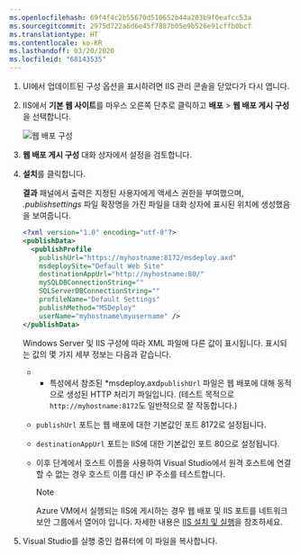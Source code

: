```yaml
---
ms.openlocfilehash: 69f4f4c2b55670d510652b44a203b9f0eafcc53a
ms.sourcegitcommit: 2975d722a6d6e45f7887b05e9b526e91cffb0bcf
ms.translationtype: HT
ms.contentlocale: ko-KR
ms.lasthandoff: 03/20/2020
ms.locfileid: "68143535"
---
```


1. UI에서 업데이트된 구성 옵션을 표시하려면 IIS 관리 콘솔을 닫았다가 다시 엽니다.

2. IIS에서 **기본 웹 사이트**를 마우스 오른쪽 단추로 클릭하고 **배포** > **웹 배포 게시 구성**을 선택합니다.

    ![웹 배포 구성](../../deployment/media/tutorial-configure-web-deploy-publishing.png)

3. **웹 배포 게시 구성** 대화 상자에서 설정을 검토합니다.

4. **설치**를 클릭합니다.

    **결과** 패널에서 출력은 지정된 사용자에게 액세스 권한을 부여했으며, *.publishsettings* 파일 확장명을 가진 파일을 대화 상자에 표시된 위치에 생성했음을 보여줍니다.

    ```xml
    <?xml version="1.0" encoding="utf-8"?>
    <publishData>
      <publishProfile
        publishUrl="https://myhostname:8172/msdeploy.axd"
        msdeploySite="Default Web Site"
        destinationAppUrl="http://myhostname:80/"
        mySQLDBConnectionString=""
        SQLServerDBConnectionString=""
        profileName="Default Settings"
        publishMethod="MSDeploy"
        userName="myhostname\myusername" />
    </publishData>
    ```

    Windows Server 및 IIS 구성에 따라 XML 파일에 다른 값이 표시됩니다. 표시되는 값의 몇 가지 세부 정보는 다음과 같습니다.

   * * 특성에서 참조된 *msdeploy.axd`publishUrl` 파일은 웹 배포에 대해 동적으로 생성된 HTTP 처리기 파일입니다. (테스트 목적으로 `http://myhostname:8172`도 일반적으로 잘 작동합니다.)
   * `publishUrl` 포트는 웹 배포에 대한 기본값인 포트 8172로 설정됩니다.
   * `destinationAppUrl` 포트는 IIS에 대한 기본값인 포트 80으로 설정됩니다.
   * 이후 단계에서 호스트 이름을 사용하여 Visual Studio에서 원격 호스트에 연결할 수 없는 경우 호스트 이름 대신 IP 주소를 테스트합니다.

     > [!NOTE]
     > Azure VM에서 실행되는 IIS에 게시하는 경우 웹 배포 및 IIS 포트를 네트워크 보안 그룹에서 열어야 입니다. 자세한 내용은 [IIS 설치 및 실행](/azure/virtual-machines/windows/quick-create-portal#install-web-server)을 참조하세요.

5. Visual Studio를 실행 중인 컴퓨터에 이 파일을 복사합니다.

